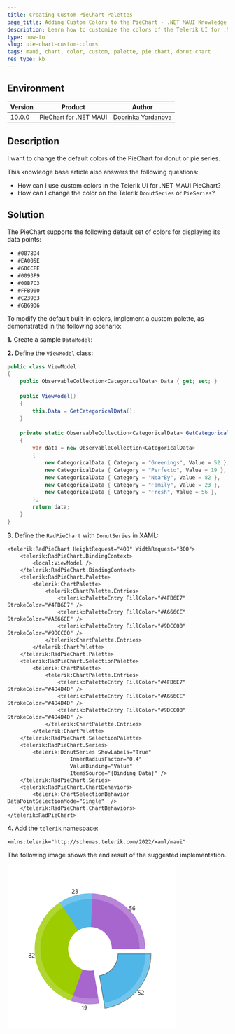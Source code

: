 ```yaml
---
title: Creating Custom PieChart Palettes
page_title: Adding Custom Colors to the PieChart - .NET MAUI Knowledge Base
description: Learn how to customize the colors of the Telerik UI for .NET MAUI PieChart component.
type: how-to
slug: pie-chart-custom-colors
tags: maui, chart, color, custom, palette, pie chart, donut chart
res_type: kb
---
```


## Environment

| Version | Product | Author | 
| --- | --- | ---- | 
| 10.0.0 | PieChart for .NET MAUI | [Dobrinka Yordanova](https://www.telerik.com/blogs/author/dobrinka-yordanova)| 


## Description

I want to change the default colors of the PieChart for donut or pie series.

This knowledge base article also answers the following questions:
- How can I use custom colors in the Telerik UI for .NET MAUI PieChart?
- How can I change the color on the Telerik `DonutSeries` or `PieSeries`?

## Solution

The PieChart supports the following default set of colors for displaying its data points:

* `#0078D4`
* `#EA005E`
* `#60CCFE`
* `#0093F9`
* `#00B7C3`
* `#FFB900`
* `#C239B3`
* `#6B69D6`

To modify the default built-in colors, implement a custom palette, as demonstrated in the following scenario:

**1.** Create a sample  `DataModel`:

<snippet id='categorical-data-model'/>

**2.** Define the `ViewModel` class:

```C#
public class ViewModel
{
	public ObservableCollection<CategoricalData> Data { get; set; }

	public ViewModel()
	{
		this.Data = GetCategoricalData();
	}

	private static ObservableCollection<CategoricalData> GetCategoricalData()
	{
		var data = new ObservableCollection<CategoricalData>
		{
			new CategoricalData { Category = "Greenings", Value = 52 },
			new CategoricalData { Category = "Perfecto", Value = 19 },
			new CategoricalData { Category = "NearBy", Value = 82 },
			new CategoricalData { Category = "Family", Value = 23 },
			new CategoricalData { Category = "Fresh", Value = 56 },
		};
		return data;
	}
}
```

**3.** Define the `RadPieChart` with `DonutSeries` in XAML:

```XAML
<telerik:RadPieChart HeightRequest="400" WidthRequest="300">
	<telerik:RadPieChart.BindingContext>
		<local:ViewModel />
	</telerik:RadPieChart.BindingContext>
	<telerik:RadPieChart.Palette>
		<telerik:ChartPalette>
			<telerik:ChartPalette.Entries>
				<telerik:PaletteEntry FillColor="#4FB6E7" StrokeColor="#4FB6E7" />
				<telerik:PaletteEntry FillColor="#A666CE" StrokeColor="#A666CE" />
				<telerik:PaletteEntry FillColor="#9DCC00" StrokeColor="#9DCC00" />
			</telerik:ChartPalette.Entries>
		</telerik:ChartPalette>
	</telerik:RadPieChart.Palette>
	<telerik:RadPieChart.SelectionPalette>
		<telerik:ChartPalette>
			<telerik:ChartPalette.Entries>
				<telerik:PaletteEntry FillColor="#4FB6E7" StrokeColor="#4D4D4D" />
				<telerik:PaletteEntry FillColor="#A666CE" StrokeColor="#4D4D4D" />
				<telerik:PaletteEntry FillColor="#9DCC00" StrokeColor="#4D4D4D" />
			</telerik:ChartPalette.Entries>
		</telerik:ChartPalette>
	</telerik:RadPieChart.SelectionPalette>
	<telerik:RadPieChart.Series>
		<telerik:DonutSeries ShowLabels="True"
                    InnerRadiusFactor="0.4"
                    ValueBinding="Value"
                    ItemsSource="{Binding Data}" />
	</telerik:RadPieChart.Series>
	<telerik:RadPieChart.ChartBehaviors>
		<telerik:ChartSelectionBehavior DataPointSelectionMode="Single"  />
	</telerik:RadPieChart.ChartBehaviors>
</telerik:RadPieChart>
```

**4.** Add the `telerik` namespace: 

```XAML
xmlns:telerik="http://schemas.telerik.com/2022/xaml/maui"
```

The following image shows the end result of the suggested implementation.

![Telerik UI for .NET MAUI PieChart with Custom Colors for Donut Series](images/pie-chart-palette.png)

